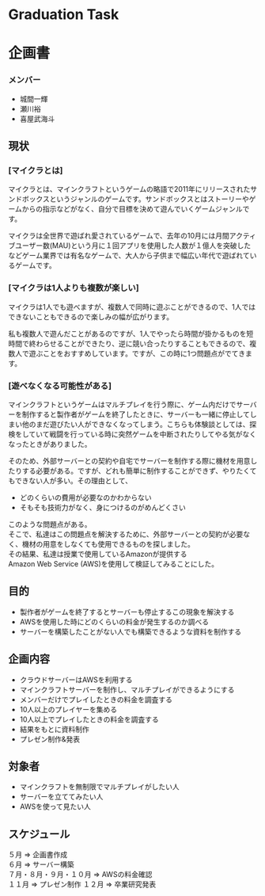 # Graduation Task
  
# 企画書  
### メンバー  
- 城間一輝  
- 瀬川裕  
- 喜屋武海斗 



## 現状
### [マイクラとは]
マイクラとは、マインクラフトというゲームの略語で2011年にリリースされたサンドボックスというジャンルのゲームです。サンドボックスとはストーリーやゲームからの指示などがなく、自分で目標を決めて遊んでいくゲームジャンルです。  

マイクラは全世界で遊ばれ愛されているゲームで、去年の10月には月間アクティブユーザー数(MAU)という月に１回アプリを使用した人数が１億人を突破したなどゲーム業界では有名なゲームで、大人から子供まで幅広い年代で遊ばれているゲームです。  


### [マイクラは1人よりも複数が楽しい]
マイクラは1人でも遊べますが、複数人で同時に遊ぶことができるので、1人ではできないこともできるので楽しみの幅が広がります。  

私も複数人で遊んだことがあるのですが、1人でやったら時間が掛かるものを短時間で終わらせることができたり、逆に競い合ったりすることもできるので、複数人で遊ぶことをおすすめしています。ですが、この時に1つ問題点がでてきます。  


### [遊べなくなる可能性がある]
マインクラフトというゲームはマルチプレイを行う際に、ゲーム内だけでサーバーを制作すると製作者がゲームを終了したときに、サーバーも一緒に停止してしまい他のまだ遊びたい人ができなくなってしまう。こちらも体験談としては、探検をしていて戦闘を行っている時に突然ゲームを中断されたりしてやる気がなくなったときがありました。  


そのため、外部サーバーとの契約や自宅でサーバーを制作する際に機材を用意したりする必要がある。ですが、どれも簡単に制作することができず、やりたくてもできない人が多い。その理由として、  

- どのくらいの費用が必要なのかわからない  
- そもそも技術力がなく、身につけるのがめんどくさい  

このような問題点がある。  
そこで、私達はこの問題点を解決するために、外部サーバーとの契約が必要なく、機材の用意をしなくても使用できるものを探しました。  
その結果、私達は授業で使用しているAmazonが提供する  
Amazon Web Service (AWS)を使用して検証してみることにした。  



## 目的  
- 製作者がゲームを終了するとサーバーも停止するこの現象を解決する  
- AWSを使用した時にどのくらいの料金が発生するのか調べる  
- サーバーを構築したことがない人でも構築できるような資料を制作する  



## 企画内容  
- クラウドサーバーはAWSを利用する
- マインクラフトサーバーを制作し、マルチプレイができるようにする
- メンバーだけでプレイしたときの料金を調査する
- 10人以上のプレイヤーを集める
- 10人以上でプレイしたときの料金を調査する
- 結果をもとに資料制作
- プレゼン制作&発表



## 対象者  
- マインクラフトを無制限でマルチプレイがしたい人
- サーバーを立ててみたい人
- AWSを使って見たい人



## スケジュール  
５月 => 企画書作成  
６月 => サーバー構築  
７月・８月・９月・１０月 => AWSの料金確認  
１１月 => プレゼン制作
１２月 => 卒業研究発表  
